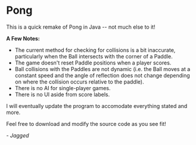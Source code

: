 # Pong
This is a quick remake of Pong in Java -- not much else to it!

<b>A Few Notes:</b>
- The current method for checking for collisions is a bit inaccurate, particularly when the Ball intersects with the corner of a Paddle.
- The game doesn't reset Paddle positions when a player scores.
- Ball collisions with the Paddles are not dynamic (i.e. the Ball moves at a constant speed and the angle of reflection does not change depending on where the collision occurs      relative to the paddle).
- There is no AI for single-player games. 
- There is no UI aside from score labels.

I will eventually update the program to accomodate everything stated and more. 

Feel free to download and modify the source code as you see fit!

<i>- Jagged</i>
